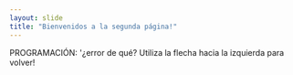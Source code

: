```yaml
---
layout: slide
title: "Bienvenidos a la segunda página!"
---
```

PROGRAMACIÓN: '¿error de qué?
Utiliza la flecha hacia la izquierda para volver!
